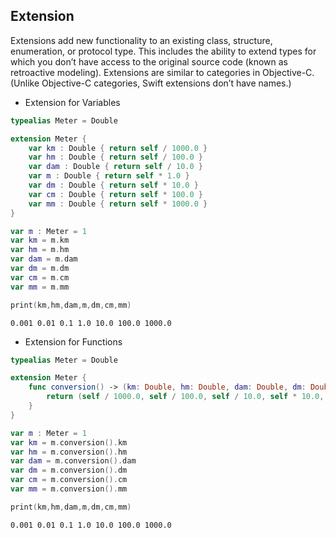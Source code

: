 ## Extension
Extensions add new functionality to an existing class, structure, enumeration, or protocol type. This includes the ability to extend types for which you don’t have access to the original source code (known as retroactive modeling). Extensions are similar to categories in Objective-C. (Unlike Objective-C categories, Swift extensions don’t have names.)

- Extension for Variables
```swift
typealias Meter = Double

extension Meter {
    var km : Double { return self / 1000.0 }
    var hm : Double { return self / 100.0 }
    var dam : Double { return self / 10.0 }
    var m : Double { return self * 1.0 }
    var dm : Double { return self * 10.0 }
    var cm : Double { return self * 100.0 }
    var mm : Double { return self * 1000.0 }
}

var m : Meter = 1
var km = m.km
var hm = m.hm
var dam = m.dam
var dm = m.dm
var cm = m.cm
var mm = m.mm

print(km,hm,dam,m,dm,cm,mm)
```
```
0.001 0.01 0.1 1.0 10.0 100.0 1000.0
```

- Extension for Functions
```swift
typealias Meter = Double

extension Meter {
    func conversion() -> (km: Double, hm: Double, dam: Double, dm: Double, cm: Double, mm: Double){
        return (self / 1000.0, self / 100.0, self / 10.0, self * 10.0, self * 100.0, self * 1000.0)
    }
}

var m : Meter = 1
var km = m.conversion().km
var hm = m.conversion().hm
var dam = m.conversion().dam
var dm = m.conversion().dm
var cm = m.conversion().cm
var mm = m.conversion().mm

print(km,hm,dam,m,dm,cm,mm)
```
```
0.001 0.01 0.1 1.0 10.0 100.0 1000.0
```
